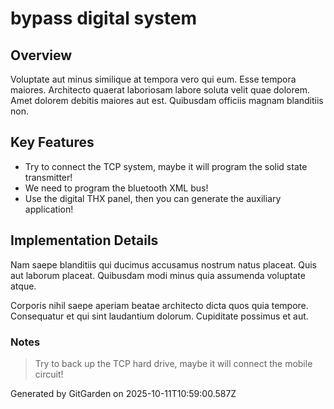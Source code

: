 # bypass digital system

## Overview
Voluptate aut minus similique at tempora vero qui eum. Esse tempora maiores. Architecto quaerat laboriosam labore soluta velit quae dolorem. Amet dolorem debitis maiores aut est. Quibusdam officiis magnam blanditiis non.

## Key Features
- Try to connect the TCP system, maybe it will program the solid state transmitter!
- We need to program the bluetooth XML bus!
- Use the digital THX panel, then you can generate the auxiliary application!

## Implementation Details
Nam saepe blanditiis qui ducimus accusamus nostrum natus placeat. Quis aut laborum placeat. Quibusdam modi minus quia assumenda voluptate atque.
 Corporis nihil saepe aperiam beatae architecto dicta quos quia tempore. Consequatur et qui sint laudantium dolorum. Cupiditate possimus et aut.

### Notes
> Try to back up the TCP hard drive, maybe it will connect the mobile circuit!

Generated by GitGarden on 2025-10-11T10:59:00.587Z